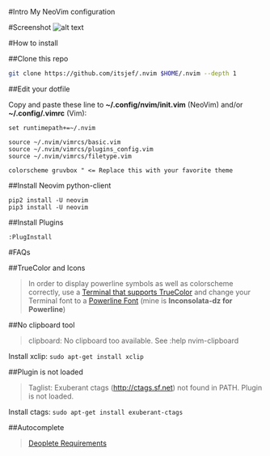 #Intro
My NeoVim configuration

#Screenshot
![alt text](https://raw.githubusercontent.com/itsjef/vimrc/268a15b54aef9669228837592ea0153252376043/screenshot.png "Gruvbox Dark High Contrast")

#How to install

##Clone this repo
```bash
git clone https://github.com/itsjef/.nvim $HOME/.nvim --depth 1
```

##Edit your dotfile

Copy and paste these line to __~/.config/nvim/init.vim__ (NeoVim) and/or __~/.config/.vimrc__ (Vim):
```vimL
set runtimepath+=~/.nvim

source ~/.nvim/vimrcs/basic.vim
source ~/.nvim/vimrcs/plugins_config.vim
source ~/.nvim/vimrcs/filetype.vim

colorscheme gruvbox " <= Replace this with your favorite theme
```

##Install Neovim python-client
```
pip2 install -U neovim
pip3 install -U neovim
```

##Install Plugins
```
:PlugInstall
```

#FAQs

##TrueColor and Icons
> In order to display powerline symbols as well as colorscheme correctly, use a [Terminal that supports TrueColor](https://gist.github.com/XVilka/8346728) and change your Terminal font to a [Powerline Font](https://github.com/powerline/fonts) (mine is __Inconsolata-dz for Powerline__)

##No clipboard tool
> clipboard: No clipboard too available. See :help nvim-clipboard

Install xclip: `sudo apt-get install xclip`

##Plugin is not loaded
> Taglist: Exuberant ctags (http://ctags.sf.net) not found in PATH. Plugin is not loaded.

Install ctags: `sudo apt-get install exuberant-ctags`

##Autocomplete
> [Deoplete Requirements](https://github.com/Shougo/deoplete.nvim)
